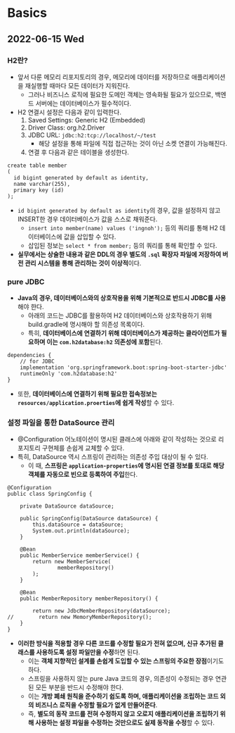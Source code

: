 # Basics
## 2022-06-15 Wed

### H2란?
* 앞서 다룬 메모리 리포지토리의 경우, 메모리에 데이터를 저장하므로 애플리케이션을 재실행할 때마다 모든 데이터가 지워진다.
  * 그러나 비즈니스 로직에 필요한 도메인 객체는 영속화될 필요가 있으므로, 백엔드 서버에는 데이터베이스가 필수적이다.
* H2 연결시 설정은 다음과 같이 입력한다.
  1. Saved Settings: Generic H2 (Embedded)
  2. Driver Class: org.h2.Driver
  3. JDBC URL: `jdbc:h2:tcp://localhost/~/test`
     * 해당 설정을 통해 파일에 직접 접근하는 것이 아닌 소켓 연결이 가능해진다.
  4. 연결 후 다음과 같은 테이블을 생성한다.
```
create table member
(
  id bigint generated by default as identity,
  name varchar(255),
  primary key (id)
);
```
* `id bigint generated by default as identity`의 경우, 값을 설정하지 않고 INSERT한 경우 데이터베이스가 값을 스스로 채워준다.
  * `insert into member(name) values ('ingnoh');` 등의 쿼리를 통해 H2 데이터베이스에 값을 삽입할 수 있다.
  * 삽입된 정보는 `select * from member;` 등의 쿼리를 통해 확인할 수 있다.
* **실무에서는 상술한 내용과 같은 DDL의 경우 별도의 `.sql` 확장자 파일에 저장하여 버전 관리 시스템을 통해 관리하는 것이 이상적**이다. 

### pure JDBC
* **Java의 경우, 데이터베이스와의 상호작용을 위해 기본적으로 반드시 JDBC를 사용**해야 한다.
  * 아래의 코드는 JDBC를 활용하여 H2 데이터베이스와 상호작용하기 위해 build.gradle에 명시해야 할 의존성 목록이다.
  * 특히, **데이터베이스에 연결하기 위해 데이터베이스가 제공하는 클라이언트가 필요하며 이는 `com.h2database:h2` 의존성에 포함**된다.
```
dependencies {
	// for JDBC
	implementation 'org.springframework.boot:spring-boot-starter-jdbc'
	runtimeOnly 'com.h2database:h2'
}
```
* 또한, **데이터베이스에 연결하기 위해 필요한 접속정보는 `resources/application.proerties`에 쉽게 작성**할 수 있다.

### 설정 파일을 통한 DataSource 관리
* @Configuration 어노테이션이 명시된 클래스에 아래와 같이 작성하는 것으로 리포지토리 구현체를 손쉽게 교체할 수 있다.
* 특히, DataSource 역시 스프링이 관리하는 의존성 주입 대상이 될 수 있다.
  * 이 때, **스프링은 `application-properties`에 명시된 연결 정보를 토대로 해당 객체를 자동으로 빈으로 등록하여 주입**한다.
```
@Configuration
public class SpringConfig {

    private DataSource dataSource;

    public SpringConfig(DataSource dataSource) {
        this.dataSource = dataSource;
        System.out.println(dataSource);
    }

    @Bean
    public MemberService memberService() {
        return new MemberService(
                memberRepository()
        );
    }

    @Bean
    public MemberRepository memberRepository() {

        return new JdbcMemberRepository(dataSource);
//        return new MemoryMemberRepository();
    }
}
```
* **이러한 방식을 적용할 경우 다른 코드를 수정할 필요가 전혀 없으며, 신규 추가된 클래스를 사용하도록 설정 파일만을 수정**하면 된다.
  * 이는 **객체 지향적인 설계를 손쉽게 도입할 수 있는 스프링의 주요한 장점**이기도 하다.
  * 스프링을 사용하지 않는 pure Java 코드의 경우, 의존성이 수정되는 경우 연관된 모든 부분을 반드시 수정해야 한다.
  * 이는 **개방 폐쇄 원칙을 준수하기 쉽도록 하며, 애플리케이션을 조립하는 코드 외의 비즈니스 로직을 수정할 필요가 없게 만들어준다**.
  * 즉, **별도의 동작 코드를 전혀 수정하지 않고 오로지 애플리케이션을 조립하기 위해 사용하는 설정 파일을 수정하는 것만으로도 실제 동작을 수정**할 수 있다.